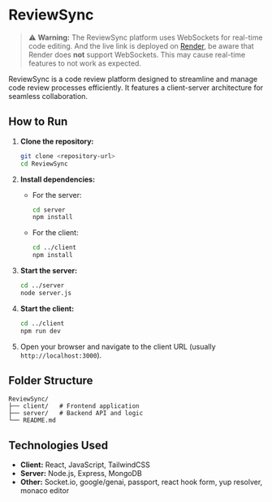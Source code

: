 # ReviewSync

> ⚠️ **Warning:** The ReviewSync platform uses WebSockets for real-time code editing. And the live link is deployed on [Render](https://render.com), be aware that Render does **not** support WebSockets. This may cause real-time features to not work as expected.

ReviewSync is a code review platform designed to streamline and manage code review processes efficiently. It features a client-server architecture for seamless collaboration.

## How to Run

1. **Clone the repository:**
    ```bash
    git clone <repository-url>
    cd ReviewSync
    ```

2. **Install dependencies:**
    - For the server:
      ```bash
      cd server
      npm install
      ```
    - For the client:
      ```bash
      cd ../client
      npm install
      ```

3. **Start the server:**
    ```bash
    cd ../server
    node server.js
    ```

4. **Start the client:**
    ```bash
    cd ../client
    npm run dev
    ```

5. Open your browser and navigate to the client URL (usually `http://localhost:3000`).

## Folder Structure

```
ReviewSync/
├── client/   # Frontend application
├── server/   # Backend API and logic
└── README.md
```

## Technologies Used

- **Client:** React, JavaScript, TailwindCSS
- **Server:** Node.js, Express, MongoDB
- **Other:** Socket.io, google/genai, passport, react hook form, yup resolver, monaco editor
